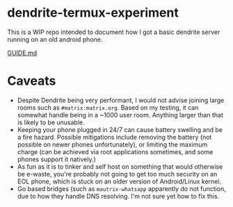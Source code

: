 # dendrite-termux-experiment
This is a WIP repo intended to document how I got a basic dendrite server running on an old android phone.

[GUIDE.md](https://github.com/starchturrets/dendrite-termux-experiment/blob/main/GUIDE.md)

# Caveats

- Despite Dendrite being very performant, I would not advise joining large rooms such as `#matrix:matrix.org`. Based on my testing, it can somewhat handle being in a ~1000 user room. Anything larger than that is likely to be unusable.
- Keeping your phone plugged in 24/7 can cause battery swelling and be a fire hazard. Possible mitigations include removing the battery (not possible on newer phones unfortunately), or limiting the maximum charge (can be achieved via root applications sometimes, and some phones support it natively.) 
-  As fun as it is to tinker and self host on something that would otherwise be e-waste, you're probably not going to get too much security on an EOL phone, which is stuck on an older version of Android/Linux kernel.  
- Go based bridges (such as `mautrix-whatsapp` apparently do not function, due to how they handle DNS resolving. I'm not sure yet how to fix this. 
